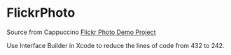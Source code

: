 # FlickrPhoto

Source from Cappuccino [Flickr Photo Demo Project](https://github.com/cappuccino/cappuccino-demos/tree/master/FlickrPhoto)

Use Interface Builder in Xcode to reduce the lines of code from 432 to 242.
